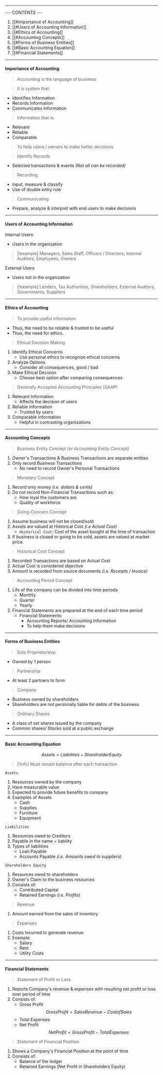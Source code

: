  
---
--- CONTENTS ---
1. [[#Importance of Accounting]]
2. [[#Users of Accounting Information]]
3. [[#Ethics of Accounting]]
4. [[#Accounting Concepts]]
5. [[#Forms of Business Entities]]
6. [[#Basic Accounting Equation]]
7. [[#Financial Statements]]
---
#### Importance of Accounting

>Accounting is the language of business

>It is system that: 
- Identifies Information
- Records Information
- Communicates Information

>Information that is:
- Relevant
- Reliable
- Comparable

> To help users / owners to make better decisions 

>Identify Records
- Selected transactions & events _(Not all can be recorded)_

>Recording
- Input, measure & classify
- Use of double entry rule

>Communicating
- Prepare, analyze & interpret with end users to make decisions

---
#### Users of Accounting Information

Internal Users
- Users in the organization
> [!example]
> Managers, Sales Staff, Officers / Directors, Internal Auditors, Employees, Owners

External Users
- Users not in the organization
>[!example]
> Lenders, Tax Authorities, Shareholders, External Auditors, Governments, Suppliers

---
#### Ethics of Accounting

>To provide useful information
- Thus, the need to be reliable & trusted to be useful
- Thus, the need for ethics.

>Ethical Decision Making
1. Identify Ethical Concerns
   - Use personal ethics to recognize ethical concerns
2. Analyze Options
   - Consider all consequences, good / bad
3. Make Ethical Decision
   - Choose best option after comparing consequences

>Generally Accepted Accounting Principles (GAAP)
1. Relevant Information
   - Affects the decision of users
2. Reliable Information
   - Trusted by users
3. Comparable Information
   - Helpful in contrasting organizations

---
#### Accounting Concepts

>Business Entity Concept _(or Accounting Entity Concept)_
1. Owner's Transactions & Business Transactions are separate entities
2. Only record Business Transactions
	- No need to record Owner's Personal Transactions

>Monetary Concept
1. Record only money _(i.e. dollars & cents)_
2. Do not record Non-Financial Transactions such as:
	- How loyal the customers are
	- Quality of workforce
>Going-Concern Concept
1. Assume business will not be closed/sold
2. Assets are valued at Historical Cost _(i.e Actual Cost)_
	-   `Historical Cost`: Cost of the asset bought at the time of transaction
3. If business is closed or going to be sold, assets are valued at market price.

>Historical Cost Concept
1. Recorded Transactions are based on Actual Cost
2. Actual Cost is considered objective
3. Amount is recorded from source documents _(i.e. Receipts / Invoice)_

>Accounting Period Concept
1. Life of the company can be divided into time periods
	- Monthly
	- Quarter
	- Yearly
2. Financial Statements are prepared at the end of each time period
	- Financial Statements:
		- Accounting Reports/ Accounting Information
		- To help them make decisions

---
#### Forms of Business Entities

>Sole Proprietorship 
- Owned by 1 person

 >Partnership 
- At least 2 partners to form

> Company 
- Business owned by shareholders
- Shareholders are not personally liable for debts of the business

> Ordinary Shares
- A class of set shares issued by the company
- Common shares/ Stocks sold at a public exchange

---
#### Basic Accounting Equation

$$
Assets = Liabilities + Shareholder Equity
$$

>[!info] Must remain balance after each transaction

`Assets`
1. Resources owned by the company
2. Have measurable value
3. Expected to provide future benefits to company
4. Examples of Assets
	- Cash
	- Supplies
	- Furniture
	- Equipment

`Liabilities`
1. Resources owed to Creditors
2. Payable in the name = liability
3. Types of liabilities
	- Loan Payable
	- Accounts Payable _(i.e. Amounts owed to suppliers)_

`Shareholders Equity`
1. Resources owed to shareholders
2. Owner's Claim to the business resources
3. Consists of:
	- Contributed Capital
	- Retained Earnings _(i.e. Profits)_

>Revenue
1. Amount earned from the sales of inventory

>Expenses
1. Costs Incurred to generate revenue
2. Example:
	- Salary
	- Rent
	- Utility Costs

---
#### Financial Statements

>Statement of Profit or Loss
1. Reports Company's revenue & expenses with resulting net profit or loss over period of time
2. Consists of:
	- Gross Profit
$$
		Gross Profit = SalesRevenue - CostofSales
$$
	- Total Expenses
	- Net Profit
$$
		NetProfit = GrossProfit - TotalExpenses
$$

> Statement of Financial Position
1. Shows a Company's Financial Position at the point of time
2. Consists of: 
	- Balance of the ledger
	- Retained Earnings (Net Profit in Shareholders Equity)